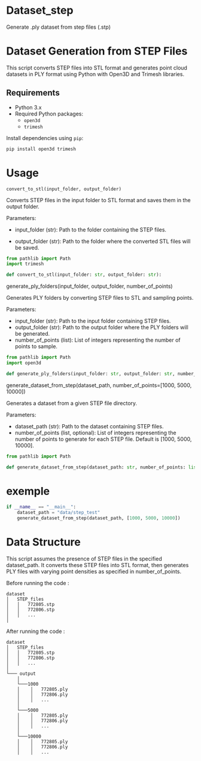 # Dataset_step
Generate .ply dataset from step files (.stp)

# Dataset Generation from STEP Files

This script converts STEP files into STL format and generates point cloud datasets in PLY format using Python with Open3D and Trimesh libraries.

## Requirements

- Python 3.x
- Required Python packages:
  - `open3d`
  - `trimesh`

Install dependencies using `pip`:
```bash
pip install open3d trimesh
```

# Usage

`convert_to_stl(input_folder, output_folder)`

Converts STEP files in the input folder to STL format and saves them in the output folder.

Parameters:

- input_folder (str): Path to the folder containing the STEP files.

- output_folder (str): Path to the folder where the converted STL files will be saved.

```python
from pathlib import Path
import trimesh

def convert_to_stl(input_folder: str, output_folder: str):
```

generate_ply_folders(input_folder, output_folder, number_of_points)

Generates PLY folders by converting STEP files to STL and sampling points.

Parameters:

- input_folder (str): Path to the input folder containing STEP files.
- output_folder (str): Path to the output folder where the PLY folders will be generated.
- number_of_points (list): List of integers representing the number of points to sample.

```python
from pathlib import Path
import open3d

def generate_ply_folders(input_folder: str, output_folder: str, number_of_points: list):
```

generate_dataset_from_step(dataset_path, number_of_points=[1000, 5000, 10000])

Generates a dataset from a given STEP file directory.

Parameters:

- dataset_path (str): Path to the dataset containing STEP files.
- number_of_points (list, optional): List of integers representing the number of points to generate for each STEP file. Default is [1000, 5000, 10000].

```python
from pathlib import Path

def generate_dataset_from_step(dataset_path: str, number_of_points: list = [1000, 5000, 10000]):
```

# exemple 

```python
if __name__ == "__main__":
    dataset_path = "data/step_test"
    generate_dataset_from_step(dataset_path, [1000, 5000, 10000])
```

# Data Structure

This script assumes the presence of STEP files in the specified dataset_path. It converts these STEP files into STL format, then generates PLY files with varying point densities as specified in number_of_points.

Before running the code : 
```
dataset
│   STEP_files 
│   │   772805.stp 
│   │   772806.stp 
│   │   ...
│   
```

After running the code : 

```
dataset
│   STEP_files 
│   │   772805.stp 
│   │   772806.stp 
│   │   ...
│   
└─── output
    │
    └───1000
    │    │   772805.ply
    │    │   772806.ply
    │    │   ...
    │
    └───5000
    │    │   772805.ply
    │    │   772806.ply
    │    │   ...
    │
    └───10000
    │    │   772805.ply
    │    │   772806.ply
    │    │   ...

```
